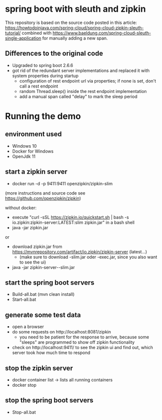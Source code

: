 # spring boot with sleuth and zipkin
This repository is based on the source code posted in this article: https://howtodoinjava.com/spring-cloud/spring-cloud-zipkin-sleuth-tutorial/
combined with https://www.baeldung.com/spring-cloud-sleuth-single-application for manually adding a new span.

## Differences to the original code
- Upgraded to spring boot 2.6.6
- got rid of the redundant server implementations and replaced it with system properties during startup
  - configuration of rest endpoint url via properties; if none is set, don't call a rest endpoint
  - random Thread.sleep() inside the rest endpoint implementation
  - add a manual span called "delay" to mark the sleep period

# Running the demo
## environment used
- Windows 10
- Docker for Windows
- OpenJdk 11

## start a zipkin server
- docker run -d -p 9411:9411 openzipkin/zipkin-slim

(more instructions and source code see https://github.com/openzipkin/zipkin)

without docker:
- execute "curl -sSL https://zipkin.io/quickstart.sh | bash -s io.zipkin:zipkin-server:LATEST:slim zipkin.jar" in a bash shell
- java -jar zipkin.jar

or
- download zipkin.jar from https://mvnrepository.com/artifact/io.zipkin/zipkin-server (latest...)
  - (make sure to download -slim.jar oder -exec.jar, since you also want to see the ui)
- java -jar zipkin-server-<version>-slim.jar

## start the spring boot servers
- Build-all.bat (mvn clean install)
- Start-all.bat

## generate some test data
- open a browser
- do some requests on http://localhost:8081/zipkin
  - you need to be patient for the response to arrive, because some "sleeps" are programmed to show off zipkin functionality
- check on http://localhost:9411/ to see the zipkin ui and find out, which server took how much time to respond

## stop the zipkin server
- docker container list -> lists all running containers
- docker stop <CONTAINER ID>

## stop the spring boot servers
- Stop-all.bat